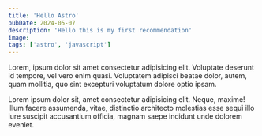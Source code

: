 ```yaml
---
title: 'Hello Astro'
pubDate: 2024-05-07
description: 'Hello this is my first recommendation'
image:
tags: ['astro', 'javascript']
---
```


Lorem, ipsum dolor sit amet consectetur adipisicing elit. Voluptate deserunt id tempore, vel vero enim quasi. Voluptatem adipisci beatae dolor, autem, quam mollitia, quo sint excepturi voluptatum dolore optio ipsam.

Lorem ipsum dolor sit, amet consectetur adipisicing elit. Neque, maxime! Illum facere assumenda, vitae, distinctio architecto molestias esse sequi illo iure suscipit accusantium officia, magnam saepe incidunt unde dolorem eveniet.
